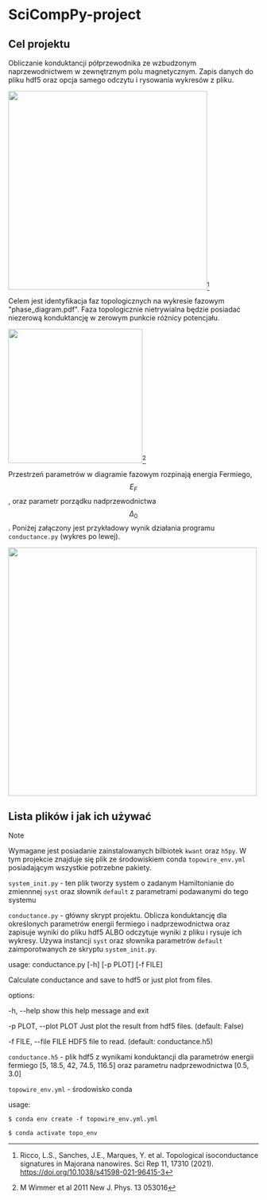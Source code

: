 # SciCompPy-project

## Cel projektu
Obliczanie konduktancji półprzewodnika ze wzbudzonym naprzewodnictwem w zewnętrznym polu magnetycznym. Zapis danych do pliku hdf5 oraz opcja samego odczytu i rysowania wykresów z pliku. 

<img src="https://github.com/user-attachments/assets/9385b1fd-b725-4230-a4d3-c59e726f4dbf" width="400">[^1]

[^1]: Ricco, L.S., Sanches, J.E., Marques, Y. et al. Topological isoconductance signatures in Majorana nanowires. Sci Rep 11, 17310 (2021). https://doi.org/10.1038/s41598-021-96415-3

Celem jest identyfikacja faz topologicznych na wykresie fazowym "phase_diagram.pdf". Faza topologicznie nietrywialna będzie posiadać niezerową konduktancję w zerowym punkcie różnicy potencjału.

<img src="https://github.com/user-attachments/assets/fda7bad9-653f-4369-b97d-5b7751b6641b" width="270">[^2]

[^2]: M Wimmer et al 2011 New J. Phys. 13 053016

Przestrzeń parametrów w diagramie fazowym rozpinają energia Fermiego, $$E_F$$, oraz parametr porządku nadprzewodnictwa $$\Delta_0$$. Poniżej 
załączony jest przykładowy wynik działania programu `conductance.py` (wykres po lewej).

<img src="https://github.com/user-attachments/assets/7c605683-eb35-4d0c-9689-c5c99cc84d2e" width="500">

## Lista plików i jak ich używać
> [!NOTE]
> Wymagane jest posiadanie zainstalowanych bilbiotek `kwant` oraz `h5py`. W tym projekcie znajduje się plik ze środowiskiem conda `topowire_env.yml` posiadającym wszystkie potrzebne pakiety.


`system_init.py` - ten plik tworzy system o zadanym Hamiltonianie do zmiennnej `syst` oraz słownik `default` z parametrami podawanymi do tego systemu 

`conductance.py` - główny skrypt projektu. Oblicza konduktancję dla określonych parametrów energii fermiego i nadprzewodnictwa oraz zapisuje wyniki do pliku hdf5 ALBO odczytuje wyniki z pliku i rysuje ich wykresy. Używa instancji `syst` oraz słownika parametrów `default` zaimporotwanych ze skryptu `system_init.py`.

usage: conductance.py [-h] [-p PLOT] [-f FILE]


Calculate conductance and save to hdf5 or just plot from files.


options:

  -h, --help            show this help message and exit
  
  -p PLOT, --plot PLOT  Just plot the result from hdf5 files. (default: False)
  
  -f FILE, --file FILE  HDF5 file to read. (default: conductance.h5)
  
`conductance.h5` - plik hdf5 z wynikami konduktancji dla parametrów energii fermiego [5, 18.5, 42, 74.5, 116.5] oraz parametru nadprzewodnictwa [0.5, 3.0]

`topowire_env.yml` - środowisko conda 

usage: 
 
 `$ conda env create -f topowire_env.yml.yml`
 
  `$ conda activate topo_env`
